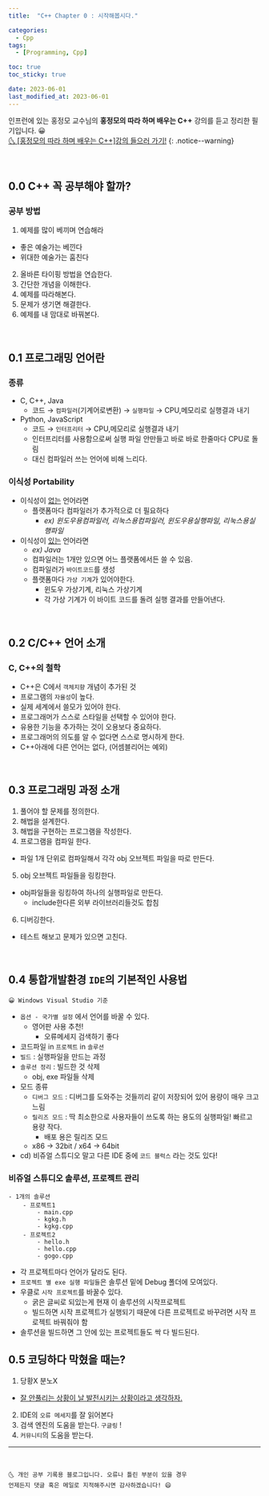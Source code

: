```yaml
---
title:  "C++ Chapter 0 : 시작해봅시다." 

categories:
  - Cpp
tags:
  - [Programming, Cpp]

toc: true
toc_sticky: true

date: 2023-06-01
last_modified_at: 2023-06-01
---
```

인프런에 있는 홍정모 교수님의 **홍정모의 따라 하며 배우는 C++** 강의를 듣고 정리한 필기입니다. 😀    
[🌜 [홍정모의 따라 하며 배우는 C++]강의 들으러 가기!](https://www.inflearn.com/course/following-c-plus)
{: .notice--warning}

<br>

## 0.0 C++ 꼭 공부해야 할까?

### 공부 방법
1. 예제를 많이 베끼며 연습해라
  - 좋은 예술가는 베낀다
  - 위대한 예술가는 훔친다
2. 올바른 타이핑 방법을 연습한다.
3. 간단한 개념을 이해한다.
4. 예제를 따라해본다.
5. 문제가 생기면 해결한다.
6. 예제를 내 맘대로 바꿔본다.

<br>

## 0.1 프로그래밍 언어란

### 종류

- C, C++, Java
    - 코드 → `컴파일러`(기계어로변환) → `실행파일` → CPU,메모리로 실행결과 내기
- Python,  JavaScript
    - 코드 → `인터프리터` → CPU,메모리로 실행결과 내기
    - 인터프리터를 사용함으로써 실행 파일 안만들고 바로 바로 한줄마다 CPU로 돌림
    - 대신 컴파일러 쓰는 언어에 비해 느리다.

### 이식성 Portability

- 이식성이 <u>없는</u> 언어라면
    - 플랫폼마다 컴파일러가 추가적으로 더 필요하다
        - *ex) 윈도우용컴파일러, 리눅스용컴파일러, 윈도우용실행파일, 리눅스용실행파일*
- 이식성이 <u>있는</u> 언어라면  
    - *ex) Java*
    - 컴파일러는 1개만 있으면 어느 플랫폼에서든 쓸 수 있음.
    - 컴파일러가 `바이트코드`를 생성
    - 플랫폼마다 `가상 기계`가 있어야한다.
        - 윈도우 가상기계, 리눅스 가상기계
        - 각 가상 기계가 이 바이트 코드를 돌려 실행 결과를 만들어낸다.

<br>

## 0.2 C/C++ 언어 소개

### C, C++의 철학

- C++은 C에서 `객체지향` 개념이 추가된 것
- 프로그램의 `자율성`이 높다.
- 실제 세계에서 쓸모가 있어야 한다.
- 프로그래머가 스스로 스타일을 선택할 수 있어야 한다.
- 유용한 기능을 추가하는 것이 오용보다 중요하다.
- 프로그래머의 의도를 알 수 없다면 스스로 명시하게 한다.
- C++아래에 다른 언어는 없다, (어셈블리어는 예외)

<br>

## 0.3 프로그래밍 과정 소개

1. 풀어야 할 문제를 정의한다.
2. 해법을 설계한다.
3. 해법을 구현하는 프로그램을 작성한다.
4. 프로그램을 컴파일 한다.  
- 파일 1개 단위로 컴파일해서 각각 obj 오브젝트 파일을 따로 만든다.
5. obj 오브젝트 파일들을 링킹한다.  
- obj파일들을 링킹하여 하나의 실행파일로 만든다.
    - include한다른 외부 라이브러리들것도 합침
6. 디버깅한다.  
- 테스트 해보고 문제가 있으면 고친다.

<br>

## 0.4 통합개발환경 `IDE`의 기본적인 사용법
    😀 Windows Visual Studio 기준

- `옵션 - 국가별 설정` 에서 언어를 바꿀 수 있다.
    - 영어판 사용 추천!
        - 오류메세지 검색하기 좋다
- 코드파일 in `프로젝트` in `솔루션`
- `빌드` : 실행파일을 만드는 과정
- `솔루션 정리` : 빌드한 것 삭제
    - obj, exe 파일들 삭제
- 모드 종류
    - `디버그 모드` : 디버그를 도와주는 것들끼리 같이 저장되어 있어 용량이 매우 크고 느림
    - `릴리즈 모드` : 딱 최소한으로 사용자들이 쓰도록 하는 용도의 실행파일! 빠르고 용량 작다.
        - 배포 용은 릴리즈 모드
    - x86 → 32bit / x64 → 64bit
- cd) 비쥬얼 스튜디오 말고 다른 IDE 중에 `코드 블럭스` 라는 것도 있다!

### 비쥬얼 스튜디오 솔루션, 프로젝트 관리

```
- 1개의 솔루션
    - 프로젝트1
        - main.cpp
        - kgkg.h
        - kgkg.cpp
    - 프로젝트2
        - hello.h
        - hello.cpp
        - gogo.cpp
```

- 각 프로젝트마다 언어가 달라도 된다.
- `프로젝트 별 exe 실행 파일들`은 솔루션 밑에 Debug 폴더에 모여있다.
- 우클로 `시작 프로젝트`를 바꿀수 있다.
    - 굵은 글씨로 되있는게 현재 이 솔루션의 시작프로젝트
    - 빌드하면 시작 프로젝트가 실행되기 때문에 다른 프로젝트로 바꾸려면 시작 프로젝트 바꿔줘야 함
- 솔루션을 빌드하면 그 안에 있는 프로젝트들도 싹 다 빌드된다.

## 0.5 코딩하다 막혔을 때는?
1. 당황X 분노X
- <u>잘 안풀리는 상황이 날 발전시키는 상황이라고 생각하자.</u>
2. IDE의 `오류 메세지`를 잘 읽어본다
3. 검색 엔진의 도움을 받는다. `구글링` !
4. `커뮤니티`의 도움을 받는다.

***
<br>

    🌜 개인 공부 기록용 블로그입니다. 오류나 틀린 부분이 있을 경우 
    언제든지 댓글 혹은 메일로 지적해주시면 감사하겠습니다! 😄